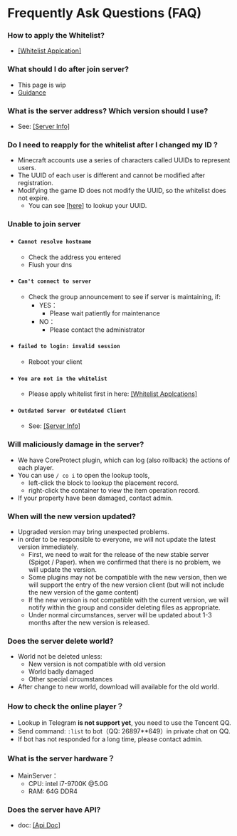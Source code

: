 # Frequently Ask Questions (FAQ)

### How to apply the Whitelist?
- [[Whitelist Applcation]](/en-US/join/whitelist.md)

### What should I do after join server?
- This page is wip
- [Guidance](/en-US/guide/playerGuide.md)

### What is the server address? Which version should I use?
- See: [[Server Info]](/en-US/guide/serverInfo.md)

### Do I need to reapply for the whitelist after I changed my ID ?
- Minecraft accounts use a series of characters called UUIDs to represent users.
- The UUID of each user is different and cannot be modified after registration.
- Modifying the game ID does not modify the UUID, so the whitelist does not expire.
    - You can see [[here]](https://namemc.com/) to lookup your UUID.

### Unable to join server
- #### ``Cannot resolve hostname``
     - Check the address you entered
     - Flush your dns
- #### ``Can't connect to server``
    - Check the group announcement to see if server is maintaining, if:
        - YES：
            - Please wait patiently for maintenance
        - NO：
            - Please contact the administrator
- ####  ``failed to login: invalid session``
    - Reboot your client
- ####  ``You are not in the whitelist``
    - Please apply whitelist first in here: [[Whitelist Applcations]](/en-US/join/whitelist.md)
- ####  ``Outdated Server `` or  ``Outdated Client`` 
    - See: [[Server Info]](/en-US/guide/serverInfo.md)
    
### Will maliciously damage in the server?
- We have CoreProtect plugin, which can log (also rollback) the actions of each player.
- You can use ``/ co i`` to open the lookup tools,
    - left-click the block to lookup the placement record.
    - right-click the container to view the item operation record.
- If your property have been damaged, contact admin.

### When will the new version updated?
- Upgraded version may bring unexpected problems.
- in order to be responsible to everyone, we will not update the latest version immediately.
    - First, we need to wait for the release of the new stable server (Spigot / Paper). 
 when we confirmed that there is no problem, we will update the version.
    - Some plugins may not be compatible with the new version, 
    then we will support the entry of the new version client
    (but will not include the new version of the game content)
    - If the new version is not compatible with the current version, 
    we will notify within the group and consider deleting files as appropriate.
    - Under normal circumstances, server will be updated about 1-3 months after the new version is released.

### Does the server delete world?
- World not be deleted unless:
    - New version is not compatible with old version
    - World badly damaged
    - Other special circumstances 
- After change to new world, download will available for the old world.     
        
### How to check the online player？
- Lookup in Telegram **is not support yet**, you need to use the Tencent QQ.
- Send command: ``:list`` to bot（QQ: 26897\*\*649）in private chat on QQ.
- If bot has not responded for a long time, please contact admin.


### What is the server hardware？
- MainServer：
    - CPU: intel i7-9700K @5.0G
    - RAM: 64G DDR4 

### Does the server have API?
- doc: [[Api Doc]](/en-US/dev/api.md)

